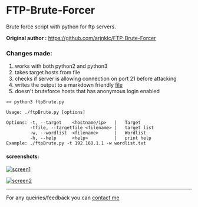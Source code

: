 # FTP-Brute-Forcer
Brute force script with python for ftp servers.

**Original author :** https://github.com/arjnklc/FTP-Brute-Forcer

### Changes made:
1. works with both python2 and python3
2. takes target hosts from file
3. checks if server is allowing connection on port 21 before attacking
4. writes the output to a markdown friendly [file](/results/ftpBrute.md)
5. doesn't bruteforce hosts that has anonymous login enabled

```
>> python3 ftpBrute.py

Usage: ./ftpBrute.py [options]

Options: -t, --target    <hostname/ip>   |   Target
         -tfile, --targetfile <filename> |   target list
         -w, --wordlist  <filename>      |   Wordlist
         -h, --help      <help>          |   print help
Example: ./ftpBrute.py -t 192.168.1.1 -w wordlist.txt
```

#### screenshots:

[![screen1](https://raw.githubusercontent.com/bugbaba/FTP-Brute-Forcer/master/screen1.PNG)](https://raw.githubusercontent.com/bugbaba/FTP-Brute-Forcer/master/screen1.PNG)


[![screen2](https://raw.githubusercontent.com/bugbaba/FTP-Brute-Forcer/master/screen2.PNG)](https://raw.githubusercontent.com/bugbaba/FTP-Brute-Forcer/master/screen2.PNG)


---
For any queiries/feedback you can [contact me](https://bugbaba.blogspot.in/p/about-me.html)
